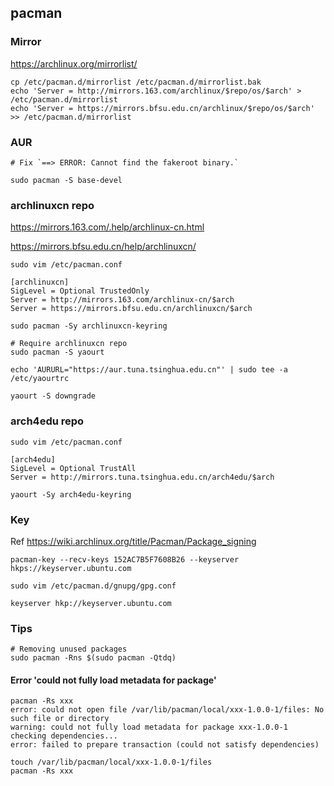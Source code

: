 ## pacman

### Mirror

https://archlinux.org/mirrorlist/

```
cp /etc/pacman.d/mirrorlist /etc/pacman.d/mirrorlist.bak
echo 'Server = http://mirrors.163.com/archlinux/$repo/os/$arch' > /etc/pacman.d/mirrorlist
echo 'Server = https://mirrors.bfsu.edu.cn/archlinux/$repo/os/$arch' >> /etc/pacman.d/mirrorlist
```

### AUR

```
# Fix `==> ERROR: Cannot find the fakeroot binary.`

sudo pacman -S base-devel
```

### archlinuxcn repo

https://mirrors.163.com/.help/archlinux-cn.html

https://mirrors.bfsu.edu.cn/help/archlinuxcn/

```
sudo vim /etc/pacman.conf

[archlinuxcn]
SigLevel = Optional TrustedOnly
Server = http://mirrors.163.com/archlinux-cn/$arch
Server = https://mirrors.bfsu.edu.cn/archlinuxcn/$arch
```

```
sudo pacman -Sy archlinuxcn-keyring
```

```
# Require archlinuxcn repo
sudo pacman -S yaourt

echo 'AURURL="https://aur.tuna.tsinghua.edu.cn"' | sudo tee -a /etc/yaourtrc
```

```
yaourt -S downgrade
```

### arch4edu repo

```
sudo vim /etc/pacman.conf

[arch4edu]
SigLevel = Optional TrustAll
Server = http://mirrors.tuna.tsinghua.edu.cn/arch4edu/$arch
```

```
yaourt -Sy arch4edu-keyring
```

### Key

Ref https://wiki.archlinux.org/title/Pacman/Package_signing

```
pacman-key --recv-keys 152AC7B5F7608B26 --keyserver hkps://keyserver.ubuntu.com
```

```
sudo vim /etc/pacman.d/gnupg/gpg.conf

keyserver hkp://keyserver.ubuntu.com
```

### Tips

```
# Removing unused packages
sudo pacman -Rns $(sudo pacman -Qtdq)
```

#### Error 'could not fully load metadata for package'

```
pacman -Rs xxx
error: could not open file /var/lib/pacman/local/xxx-1.0.0-1/files: No such file or directory
warning: could not fully load metadata for package xxx-1.0.0-1
checking dependencies...
error: failed to prepare transaction (could not satisfy dependencies)
```

```
touch /var/lib/pacman/local/xxx-1.0.0-1/files
pacman -Rs xxx
```

